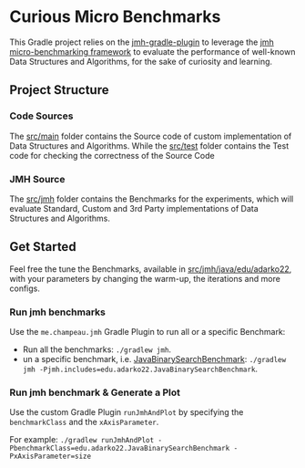 # Curious Micro Benchmarks

This Gradle project relies on the [jmh-gradle-plugin](https://github.com/melix/jmh-gradle-plugin) to leverage
the [jmh micro-benchmarking framework](https://openjdk.org/projects/code-tools/jmh/) to evaluate the performance of
well-known Data Structures and Algorithms, for the sake of curiosity and learning.

## Project Structure

### Code Sources

The [src/main](src/main) folder contains the Source code of custom implementation of Data Structures and Algorithms.
While the [src/test](src/test) folder contains the Test code for checking the correctness of the Source Code

### JMH Source

The [src/jmh](src/jmh) folder contains the Benchmarks for the experiments,
which will evaluate Standard, Custom and 3rd Party implementations of Data Structures and Algorithms.

## Get Started

Feel free the tune the Benchmarks, available in [src/jmh/java/edu/adarko22](src/jmh/java/edu/adarko22),
with your parameters by changing the warm-up, the iterations and more configs.

### Run jmh benchmarks

Use the `me.champeau.jmh` Gradle Plugin to run all or a specific Benchmark:

- Run all the benchmarks: `./gradlew jmh`.
- un a specific benchmark, i.e. [JavaBinarySearchBenchmark](src/jmh/java/edu/adarko22/JavaBinarySearchBenchmark.java):
  `./gradlew jmh -Pjmh.includes=edu.adarko22.JavaBinarySearchBenchmark`.

### Run jmh benchmark & Generate a Plot

Use the custom Gradle Plugin `runJmhAndPlot` by specifying the `benchmarkClass` and the `xAxisParameter`.

For example: `./gradlew runJmhAndPlot -PbenchmarkClass=edu.adarko22.JavaBinarySearchBenchmark -PxAxisParameter=size`


